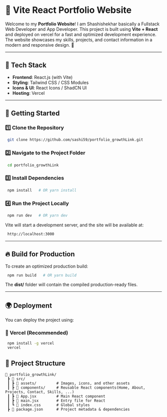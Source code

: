 # 🌟 Vite React Portfolio Website

Welcome to my **Portfolio Website**! I am Shashishekhar basically a Fullstack Web Developer and App Developer. This project is built using **Vite + React** and deployed on vercel for a fast and optimized development experience. The website showcases my skills, projects, and contact information in a modern and responsive design. 🚀

---

## 📂 Tech Stack

- **Frontend**: React.js (with Vite)
- **Styling**: Tailwind CSS / CSS Modules 
- **Icons & UI**: React Icons / ShadCN UI
- **Hosting**: Vercel 

---

## 🚀 Getting Started

### 1️⃣ Clone the Repository
```bash
 git clone https://github.com/sashi59/portfolio_growthLink.git
```

### 2️⃣ Navigate to the Project Folder
```bash
 cd portfolio_growthLink
```

### 3️⃣ Install Dependencies
```bash
 npm install   # OR yarn install
```

### 4️⃣ Run the Project Locally
```bash
 npm run dev   # OR yarn dev
```
Vite will start a development server, and the site will be available at:
```bash
 http://localhost:3000
```

---

## 🔥 Build for Production
To create an optimized production build:
```bash
 npm run build   # OR yarn build
```
The **dist/** folder will contain the compiled production-ready files.

---

## 🌍 Deployment
You can deploy the project using:

### 🔹 **Vercel (Recommended)**
```bash
 npm install -g vercel
 vercel
```

## 🎨 Project Structure
```
📂 portfolio_growthLink/
 ┣ 📂 src/
 ┃ ┣ 📂 assets/         # Images, icons, and other assets
 ┃ ┣ 📂 components/     # Reusable React components(Home, About, Projects, Contact, Skills, ...)
 ┃ ┣ 📜 App.jsx         # Main React component
 ┃ ┣ 📜 main.jsx        # Entry file for React
 ┃ ┗ 📜 index.css       # Global styles
 ┣ 📜 package.json      # Project metadata & dependencies